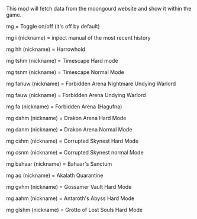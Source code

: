 This mod will fetch data from the moongourd website and show it within the game.


mg = Toggle on/off (it's off by default)

mg i (nickname) = inpect manual of the most recent history

mg hh (nickname) = Harrowhold

mg tshm (nickname) = Timescape Hard mode

mg tsnm (nickname) = Timescape Normal Mode

mg fanuw (nickname) = Forbidden Arena Nightmare Undying Warlord

mg fauw (nickname) = Forbidden Arena Undying Warlord

mg fa (nickname) = Forbidden Arena (Hagufna)

mg dahm (nickname) = Drakon Arena Hard Mode

mg danm (nickname) = Drakon Arena Normal Mode

mg cshm (nickname) = Corrupted Skynest Hard Mode

mg csnm (nickname) = Corrupted Skynest normal Mode

mg bahaar (nickname) = Bahaar's Sanctum

mg aq (nickname) = Akalath Quarantine

mg gvhm (nickname) = Gossamer Vault Hard Mode

mg aahm (nickname) = Antaroth's Abyss Hard Mode

mg glshm (nickname) = Grotto of Lost Souls Hard Mode
